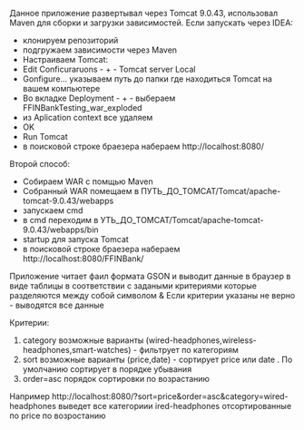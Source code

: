 Данное приложение развертывал через Tomcat 9.0.43, использовал Maven для сборки и загрузки зависимостей.
Если запускать через IDEA:
- клонируем репозиторий
- подгружаем зависимости через Maven
- Настраиваем Tomcat:
 - Edit Conficuraruons - + - Tomcat server Local
 - Gonfigure... указываем путь до папки где находиться Tomcat на вашем компьютере
 - Во вкладке Deployment - + - выбераем  FFINBankTesting_war_exploded
 - из  Aplication context все удаляем
 - OK
- Run Tomcat
- в поисковой строке браезера набераем http://localhost:8080/

Второй способ:
- Собираем WAR с помщью Maven
- Собранный WAR помещаем в ПУТЬ_ДО_TOMCAT/Tomcat/apache-tomcat-9.0.43/webapps
- запускаем cmd
- в cmd переходим в УТЬ_ДО_TOMCAT/Tomcat/apache-tomcat-9.0.43/webapps/bin
- startup для запуска Tomcat
- в поисковой строке браезера набераем http://localhost:8080/FFINBank/

Приложение читает фаил формата GSON и выводит данные в браузер в виде таблицы в соответствии с задаными критериями которые разделяются между собой символом &
Если критерии указаны не верно - выводятся все данные

Критерии:
1. category возможные варианты (wired-headphones,wireless-headphones,smart-watches) - фильтрует по категориям
2. sort возможные варианты (price,date) - сортирует price или date . По умолчанию сортирует в порядке убывания
3. order=asc порядок сортировки по возрастанию

Например http://localhost:8080/?sort=price&order=asc&category=wired-headphones выведет все категориии ired-headphones отсортированные по price по возростанию


